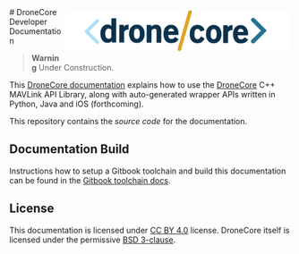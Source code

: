 <div style="float:right; padding:4px;"><img src="./assets/site/dronecore_logo_full.png" title="DroneCore Logo" width="400px"/></div>
# DroneCore Developer Documentation

> **Warning** Under Construction.

This [DroneCore documentation](https://dronecore.gitbooks.io/dronecore-guide/content/en/) explains how to use the [DroneCore](https://github.com/dronecore/DroneCore#dronecore) C++ MAVLink API Library, along with auto-generated wrapper APIs written in Python, Java and iOS (forthcoming).

This repository contains the *source code* for the documentation.

## Documentation Build

Instructions how to setup a Gitbook toolchain and build this documentation can be found in the [Gitbook toolchain docs](https://toolchain.gitbook.com/setup.html).


## License

This documentation is licensed under [CC BY 4.0](https://creativecommons.org/licenses/by/4.0/) license. DroneCore itself is licensed under the permissive [BSD 3-clause](https://github.com/dronecore/DroneCore/blob/master/LICENSE.md).
